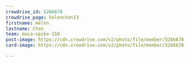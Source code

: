 ```yaml
---
crowdrise_id: 5266678
crowdrise_page: helenchen13
firstname: Helen
lastname: Chen
team: moca-spike-150
post-image: https://cdn.crowdrise.com/v2/photo/file/member/5266678
card-image: https://cdn.crowdrise.com/v2/photo/file/member/5266678

---
```

